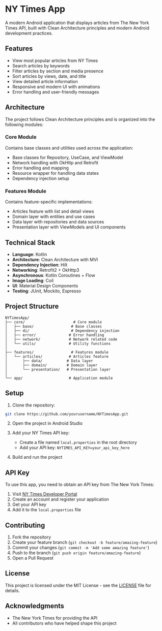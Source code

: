 # NY Times App

A modern Android application that displays articles from The New York Times API, built with Clean Architecture principles and modern Android development practices.

## Features

- View most popular articles from NY Times
- Search articles by keywords
- Filter articles by section and media presence
- Sort articles by views, date, and title
- View detailed article information
- Responsive and modern UI with animations
- Error handling and user-friendly messages

## Architecture

The project follows Clean Architecture principles and is organized into the following modules:

### Core Module

Contains base classes and utilities used across the application:

- Base classes for Repository, UseCase, and ViewModel
- Network handling with OkHttp and Retrofit
- Error handling and mapping
- Resource wrapper for handling data states
- Dependency injection setup

### Features Module

Contains feature-specific implementations:

- Articles feature with list and detail views
- Domain layer with entities and use cases
- Data layer with repositories and data sources
- Presentation layer with ViewModels and UI components

## Technical Stack

- **Language**: Kotlin
- **Architecture**: Clean Architecture with MVI
- **Dependency Injection**: Hilt
- **Networking**: Retrofit2 + OkHttp3
- **Asynchronous**: Kotlin Coroutines + Flow
- **Image Loading**: Coil
- **UI**: Material Design Components
- **Testing**: JUnit, Mockito, Espresso

## Project Structure

```
NYTimesApp/
├── core/                      # Core module
│   ├── base/                 # Base classes
│   ├── di/                   # Dependency injection
│   ├── error/               # Error handling
│   ├── network/             # Network related code
│   └── utils/               # Utility functions
│
├── features/                 # Features module
│   └── articles/            # Articles feature
│       ├── data/           # Data layer
│       ├── domain/         # Domain layer
│       └── presentation/   # Presentation layer
│
└── app/                     # Application module
```

## Setup

1. Clone the repository:

```bash
git clone https://github.com/yourusername/NYTimesApp.git
```

2. Open the project in Android Studio

3. Add your NY Times API key:

   - Create a file named `local.properties` in the root directory
   - Add your API key: `NYTIMES_API_KEY=your_api_key_here`

4. Build and run the project

## API Key

To use this app, you need to obtain an API key from The New York Times:

1. Visit [NY Times Developer Portal](https://developer.nytimes.com/)
2. Create an account and register your application
3. Get your API key
4. Add it to the `local.properties` file

## Contributing

1. Fork the repository
2. Create your feature branch (`git checkout -b feature/amazing-feature`)
3. Commit your changes (`git commit -m 'Add some amazing feature'`)
4. Push to the branch (`git push origin feature/amazing-feature`)
5. Open a Pull Request

## License

This project is licensed under the MIT License - see the [LICENSE](LICENSE) file for details.

## Acknowledgments

- The New York Times for providing the API
- All contributors who have helped shape this project
